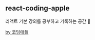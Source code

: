 ## react-coding-apple

리액트 기본 강의를 공부하고 기록하는 공간 🍎

[by 코딩애플](https://online.codingapple.com/course/react-basic) 
